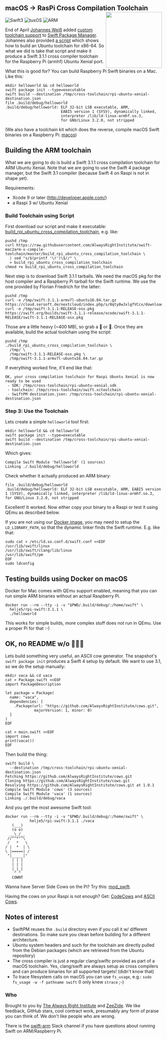 <h2>macOS -> RasPi Cross Compilation Toolchain
  <img src="http://zeezide.com/img/rpi-swift.svg?2"
       align="right" width="180" height="180" />
</h2>

![Swift3](https://img.shields.io/badge/swift-3-blue.svg)
![tuxOS](https://img.shields.io/badge/os-Xenial-green.svg?style=flat)
![ARM](https://img.shields.io/badge/cpu-ARM-red.svg?style=flat)

End of April
[Johannes Weiß](https://github.com/weissi)
added
[custom toolchain support](https://github.com/apple/swift-package-manager/pull/1098)
to 
[Swift Package Manager](https://github.com/apple/swift-package-manager).
Johannes also provided 
[a script](https://github.com/apple/swift-package-manager/blob/master/Utilities/build_ubuntu_cross_compilation_toolchain)
which shows how to build an Ubuntu toolchain for x86-64.
So what we did is take that script and make it produce a Swift 3.1.1 cross 
compiler toolchain for the Raspberry Pi (armhf) Ubuntu Xenial port.

What this is good for?
You can build Raspberry Pi Swift binaries on a Mac. Like this:
```
mkdir helloworld && cd helloworld
swift package init --type=executable
swift build --destination /tmp/cross-toolchain/rpi-ubuntu-xenial-destination.json
file .build/debug/helloworld
.build/debug/helloworld: ELF 32-bit LSB executable, ARM, 
                         EABI5 version 1 (SYSV), dynamically linked, 
                         interpreter /lib/ld-linux-armhf.so.3, 
                         for GNU/Linux 3.2.0, not stripped
```

(We also have a toolchain kit which does the reverse, compile macOS Swift 
 binaries on a Raspberry Pi: [macos](macos/README.md))

## Building the ARM toolchain

What we are going to do is build a Swift 3.1.1 cross compilation toolchain
for ARM Ubuntu Xenial.
Note that we are going to use the Swift 4 package manager, but the Swift 3.1
compiler (because Swift 4 on Raspi is not in shape yet).

Requirements:
- Xcode 9 or later (http://developer.apple.com/)
- a Raspi 3 w/ Ubuntu Xenial

### Build Toolchain using Script

First download our script and make it executable:
[build_rpi_ubuntu_cross_compilation_toolchain](https://raw.githubusercontent.com/AlwaysRightInstitute/swift-mac2arm-x-compile-toolchain/master/build_rpi_ubuntu_cross_compilation_toolchain),
e.g. like:

```
pushd /tmp
curl https://raw.githubusercontent.com/AlwaysRightInstitute/swift-mac2arm-x-compile-toolchain/master/build_rpi_ubuntu_cross_compilation_toolchain \
  | sed "s/$(printf '\r')\$//" \
  > build_rpi_ubuntu_cross_compilation_toolchain
chmod +x build_rpi_ubuntu_cross_compilation_toolchain
```

Next step is to download Swift 3.1.1 tarballs. 
We need the macOS pkg for the host compiler and a Raspberry Pi tarball for the
Swift runtime. We use the one provided by Florian Friedrich for the latter:

```
pushd /tmp
curl -o /tmp/swift-3.1.1-armv7l-ubuntu16.04.tar.gz https://cloud.sersoft.de/nextcloud/index.php/s/0qty8wJxlgfVCcx/download
curl -o /tmp/swift-3.1.1-RELEASE-osx.pkg https://swift.org/builds/swift-3.1.1-release/xcode/swift-3.1.1-RELEASE/swift-3.1.1-RELEASE-osx.pkg
```
Those are a little heavy (~400 MB), so grab a 🍺 or 🍻.
Once they are available, build the actual toolchain using the script:

```
pushd /tmp
./build_rpi_ubuntu_cross_compilation_toolchain \
  /tmp/ \
  /tmp/swift-3.1.1-RELEASE-osx.pkg \
  /tmp/swift-3.1.1-armv7l-ubuntu16.04.tar.gz
```

If everything worked fine, it'll end like that:
```
OK, your cross compilation toolchain for Raspi Ubuntu Xenial is now ready to be used
 - SDK: /tmp/cross-toolchain/rpi-ubuntu-xenial.sdk
 - toolchain: /tmp/cross-toolchain/swift.xctoolchain
 - SwiftPM destination.json: /tmp/cross-toolchain/rpi-ubuntu-xenial-destination.json
```

### Step 3: Use the Toolchain

Lets create a simple `helloworld` tool first:

```
mkdir helloworld && cd helloworld
swift package init --type=executable
swift build --destination /tmp/cross-toolchain/rpi-ubuntu-xenial-destination.json
```

Which gives:
```
Compile Swift Module 'helloworld' (1 sources)
Linking ./.build/debug/helloworld
```

Check whether it actually produced an ARM binary:
```
file .build/debug/helloworld
.build/debug/helloworld: ELF 32-bit LSB executable, ARM, EABI5 version 1 (SYSV), dynamically linked, interpreter /lib/ld-linux-armhf.so.3, for GNU/Linux 3.2.0, not stripped
```

Excellent! It worked. Now either copy your binary to a Raspi or test it using
QEmu as described below.

If you are not using our 
[Docker image](https://hub.docker.com/r/helje5/rpi-swift/),
you may need to setup the `LD_LIBRARY_PATH`, so that the dynamic linker finds
the Swift runtime. E.g. like that:

```
sudo cat > /etc/ld.so.conf.d/swift.conf <<EOF
/usr/lib/swift/linux
/usr/lib/swift/clang/lib/linux
/usr/lib/swift/pm
EOF
sudo ldconfig
```

## Testing builds using Docker on macOS

Docker for Mac comes with QEmu support enabled, meaning that you can run
simple ARM binaries without an actual Raspberry Pi.

```
docker run --rm --tty -i -v "$PWD/.build/debug/:/home/swift" \
  helje5/rpi-swift:3.1.1 \
  ./helloworld
```

This works for simple builds, more complex stuff does not run in QEmu. Use
a proper Pi for that :-)

## OK, no README w/o 🐄🐄🐄

Lets build something very useful, an ASCII cow generator.
The snapshot's `swift package init` produces a Swift 4 setup by default.
We want to use 3.1, so we do the setup manually:

```
mkdir vaca && cd vaca
cat > Package.swift <<EOF
import PackageDescription

let package = Package(
  name: "vaca",
  dependencies: [
    .Package(url: "https://github.com/AlwaysRightInstitute/cows.git",
             majorVersion: 1, minor: 0)
  ]
)
EOF

cat > main.swift <<EOF
import cows
print(vaca())
EOF
```

Then build the thing:

```
swift build \
  --destination /tmp/cross-toolchain/rpi-ubuntu-xenial-destination.json
Fetching https://github.com/AlwaysRightInstitute/cows.git
Cloning https://github.com/AlwaysRightInstitute/cows.git
Resolving https://github.com/AlwaysRightInstitute/cows.git at 1.0.1
Compile Swift Module 'cows' (3 sources)
Compile Swift Module 'vaca' (1 sources)
Linking ./.build/debug/vaca
```

And you get the most awesome Swift tool:

```
docker run --rm --tty -i -v "$PWD/.build/debug/:/home/swift" \
           helje5/rpi-swift:3.1.1 ./vaca
   (___)
   (o o)
  __\_/__
 //^^*^^\
 /   *   \
/ |  *  | \
\ |=====| /
 "|_____|"
   | | |
   | | |
   |_|_|
    ^ ^
   COWNT
```

Wanna have Server Side Cows on the Pi? Try this:
[mod_swift](http://mod-swift.org/raspberrypi/).

Having the cows on your Raspi is not enough?
Get: [CodeCows](https://itunes.apple.com/de/app/codecows/id1176112058)
and [ASCII Cows](https://itunes.apple.com/de/app/ascii-cows/id1176152684).

## Notes of interest

- SwiftPM reuses the `.build` directory even if you call it w/ 
  different destinations. So make sure you clean before building for a
  different architecture.
- Ubuntu system headers and such for the toolchain are directly pulled
  from the Debian packages (which are retrieved from the Ubuntu repository)
- The cross compiler is just a regular clang/swiftc provided as part of
  a macOS toolchain. Yes, clang/swift are always setup as cross compilers
  and can produce binaries for all supported targets! (didn't know that)
- To trace filesystem calls on macOS you can use `fs_usage`, e.g.:
  `sudo fs_usage -w -f pathname swift` (I only knew `strace` ;-)

### Who

Brought to you by
[The Always Right Institute](http://www.alwaysrightinstitute.com)
and
[ZeeZide](http://zeezide.de).
We like feedback, GitHub stars, cool contract work,
presumably any form of praise you can think of.
We don't like people who are wrong.

There is the [swift-arm](https://slackpass.io/swift-arm) Slack channel
if you have questions about running Swift on ARM/Raspberry Pi.
